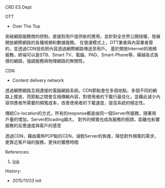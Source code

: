 CRD ES Dept

OTT
* Over The Top

突破網路服務商的控制，直接對用戶提供新的應用，並針對全世界公開授權，發展開放網際網路的各種視頻和數據服務。
在營運模式上，OTT業者與內容業者簽約，並透過CDN技術把內容透過網際網路傳送至用戶。 
基於開放Internet的視頻服務，終端可以是STB、Smart TV、電腦、PAD、Smart-Phone等，橫越各式各樣的網路，強調服務與物理網路的無關性。

CDN
* Content delivery network

透過網際網路互相連接的電腦網路系統。CDN節點會在多個地點，多個不同的網路上擺放，而節點之間會互相傳輸內容，對使用者的下載行最佳化，並藉此減少內容供應者所需要的頻寬成本，改善使用者的下載速度，提高系統的穩定性。

傳統Co-location的方式，所有的response都是由同一個Server所服務，隨著用戶量的增加，Server的loading越大。
對外的頻寬也成為服務的瓶頸，距離也影響服務的反應速度與客戶的感受

透過CDN，藉由廣佈POP點的CDN，減輕Server的負擔，降低對外頻寬的需求，更靠近客戶端的服務，更快的響應時間


References:

1. [link](http://www.ncc.gov.tw/chinese/files/13102/1245_30727_131023_4.pdf)

History:

* 2015/11/03  init
